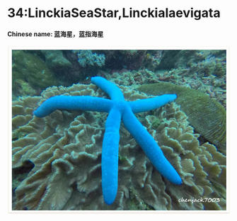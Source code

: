# 34:LinckiaSeaStar,Linckialaevigata

#### Chinese name: 蓝海星，蓝指海星

![](../../.gitbook/assets/blue-linckia.jpg)

